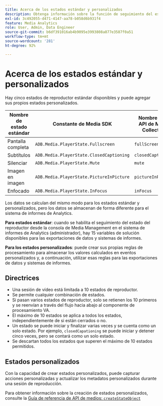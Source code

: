 ```yaml
---
title: Acerca de los estados estándar y personalizados
description: Obtenga información sobre la función de seguimiento del estado del reproductor, que incluye requisitos y directrices para la implementación y creación de informes de estados de reproductor estándar y personalizados.
exl-id: 3c492055-d471-4147-aa78-b058d6b931f4
feature: Media Analytics
role: User, Admin, Data Engineer
source-git-commit: b6df391016ab4b9095e3993808a877e3587f0a51
workflow-type: tm+mt
source-wordcount: '281'
ht-degree: 92%

---
```


# Acerca de los estados estándar y personalizados

Hay cinco estados de reproductor estándar disponibles y puede agregar sus propios estados personalizados.

| Nombre de estado estándar | Constante de Media SDK | Nombre de la API de Media Collection |
|-----------------------|------------------------------------------|-----------------------------|
| Pantalla completa | `ADB.Media.PlayerState.Fullscreen` | `fullScreen` |
| Subtítulos | `ADB.Media.PlayerState.ClosedCaptioning` | `closedCaptioning` |
| Silenciar | `ADB.Media.PlayerState.Mute` | `mute` |
| Imagen en imagen | `ADB.Media.PlayerState.PictureInPicture` | `pictureInPicture` |
| Enfocado | `ADB.Media.PlayerState.InFocus` | `inFocus` |

Los datos se calculan del mismo modo para los estados estándar y personalizados, pero los datos se almacenan de forma diferente para el sistema de informes de Analytics.

**Para estados estándar**: cuando se habilita el seguimiento del estado del reproductor desde la consola de Media Management en el sistema de informes de Analytics (administrador), hay 15 variables de solución disponibles para las exportaciones de datos y sistemas de informes.

**Para los estados personalizados**: puede crear sus propias reglas de procesamiento para almacenar los valores calculados en eventos personalizados y, a continuación, utilizar esas reglas para las exportaciones de datos y sistemas de informes.

## Directrices

* Una sesión de vídeo está limitada a 10 estados de reproductor.
* Se permite cualquier combinación de estados.
* Si pasan varios estados de reproductor, solo se retienen los 10 primeros y se reenvían a través del flujo hacia abajo al componente de procesamiento VA.
* El máximo de 10 estados se aplica a todos los estados, independientemente de si están cerrados o no.
* Un estado se puede iniciar y finalizar varias veces y se cuenta como un solo estado. Por ejemplo, `closedCapationing` se puede iniciar y detener cinco veces, pero se contará como un solo estado.
* Se descartan todos los estados que superen el máximo de 10 estados permitidos.

## Estados personalizados

Con la capacidad de crear estados personalizados, puede capturar acciones personalizadas y actualizar los metadatos personalizados durante una sesión de reproducción.

Para obtener información sobre la creación de estados personalizados, consulte la [Guía de referencia de API de medios: `createStateObject`](https://aep-sdks.gitbook.io/docs/using-mobile-extensions/adobe-media-analytics/media-api-reference#createstateobject)
